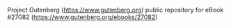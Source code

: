 Project Gutenberg (https://www.gutenberg.org) public repository for eBook #27082 (https://www.gutenberg.org/ebooks/27082)
